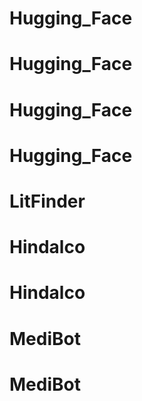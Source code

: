 # Hugging_Face
# Hugging_Face
# Hugging_Face
# Hugging_Face
# LitFinder
# Hindalco
# Hindalco
# MediBot
# MediBot
